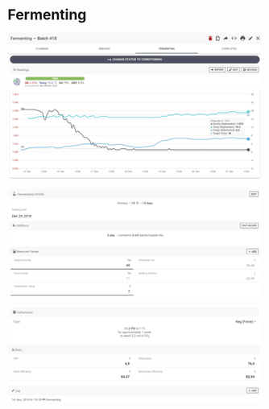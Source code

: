 # Fermenting

![Follow your fermentation realtime and log all your data with the many integrations aviailable \(optional\)](../.gitbook/assets/image%20%2830%29.png)

![Follow your fermentation profile and additions, enter measured values and get stats](../.gitbook/assets/image%20%287%29.png)

![Calculate carbonation, see you stats and enter/see log details](../.gitbook/assets/image%20%2828%29.png)

